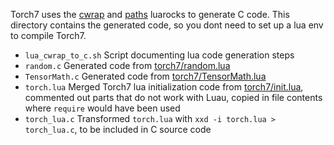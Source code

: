 Torch7 uses the [cwrap](https://github.com/torch/cwrap) and [paths](https://github.com/torch/paths) luarocks to generate C code.
This directory contains the generated code, so you dont need to set up a lua env to compile Torch7.

 - `lua_cwrap_to_c.sh` Script documenting lua code generation steps
 - `random.c` Generated code from [torch7/random.lua](../random.lua)
 - `TensorMath.c` Generated code from [torch7/TensorMath.lua](../TensorMath.lua)
 - `torch.lua` Merged Torch7 lua initialization code from [torch7/init.lua](../init.lua), commented out parts that do not work with Luau, copied in file contents where `require` would have been used
 - `torch_lua.c` Transformed `torch.lua` with `xxd -i torch.lua > torch_lua.c`, to be included in C source code